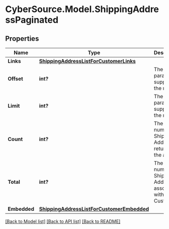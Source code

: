# CyberSource.Model.ShippingAddressPaginated
## Properties

Name | Type | Description | Notes
------------ | ------------- | ------------- | -------------
**Links** | [**ShippingAddressListForCustomerLinks**](ShippingAddressListForCustomerLinks.md) |  | [optional] 
**Offset** | **int?** | The offset parameter supplied in the request. | [optional] 
**Limit** | **int?** | The limit parameter supplied in the request. | [optional] 
**Count** | **int?** | The number of Shipping Addresses returned in the array. | [optional] 
**Total** | **int?** | The total number of Shipping Addresses associated with the Customer. | [optional] 
**Embedded** | [**ShippingAddressListForCustomerEmbedded**](ShippingAddressListForCustomerEmbedded.md) |  | [optional] 

[[Back to Model list]](../README.md#documentation-for-models) [[Back to API list]](../README.md#documentation-for-api-endpoints) [[Back to README]](../README.md)


